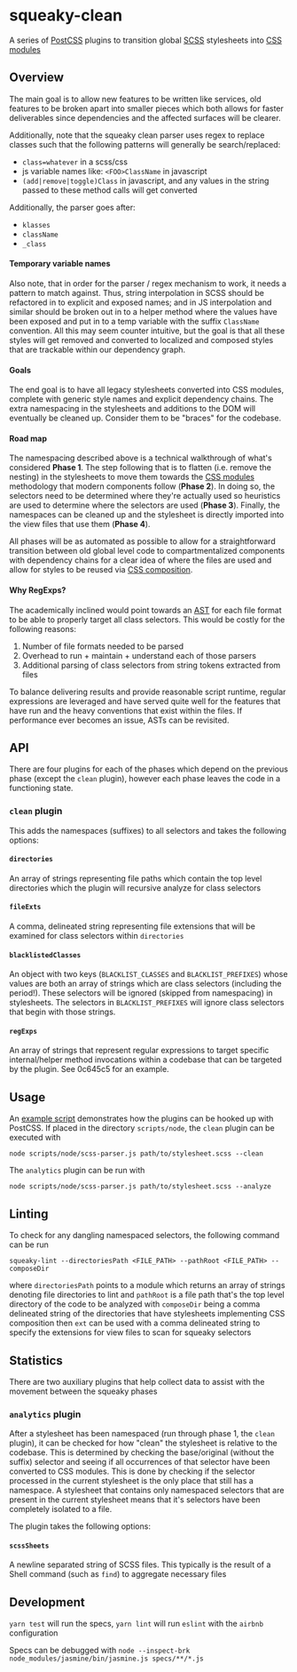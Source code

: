 # squeaky-clean
A series of [PostCSS](https://github.com/postcss/postcss) plugins to transition global [SCSS](http://sass-lang.com/) stylesheets into [CSS modules](https://github.com/css-modules/css-modules)

## Overview
The main goal is to allow new features to be written like services, old features to be broken apart into smaller pieces which
both allows for faster deliverables since dependencies and the affected surfaces will be clearer.

Additionally, note that the squeaky clean parser uses regex to replace classes such that the following patterns will generally be search/replaced:

* `class=whatever` in a scss/css
* js variable names like: `<FOO>ClassName` in javascript
* `(add|remove|toggle)Class` in javascript, and any values in the string passed to these method calls will get converted

Additionally, the parser goes after:

* `klasses`
* `className`
* `_class`

#### Temporary variable names
Also note, that in order for the parser / regex mechanism to work, it needs a pattern to match against. Thus, string interpolation in SCSS should be refactored in to explicit and exposed names; and in JS interpolation and similar should be broken out in to a helper method where the values have been exposed and put in to a temp variable with the suffix `ClassName` convention. All this may seem counter intuitive, but the goal is that all these styles will get removed and converted to localized and composed styles that are trackable within our dependency graph.

#### Goals
The end goal is to have all legacy stylesheets converted into CSS modules, complete with generic style names and explicit
dependency chains. The extra namespacing in the stylesheets and additions to the DOM will eventually be cleaned up. Consider
them to be "braces" for the codebase.

#### Road map
The namespacing described above is a technical walkthrough of what's considered **Phase 1**. The step following that is to
flatten (i.e. remove the nesting) in the stylesheets to move them towards the [CSS modules](https://github.com/css-modules/css-modules) methodology that modern components follow (**Phase 2**). In doing so, the selectors need to be determined
where they're actually used so heuristics are used to determine where the selectors are used (**Phase 3**). Finally, the
namespaces can be cleaned up and the stylesheet is directly imported into the view files that use them (**Phase 4**).

All phases will be as automated as possible to allow for a straightforward transition between old global
level code to compartmentalized components with dependency chains for a clear idea of where the files are used and allow for
styles to be reused via [CSS composition](https://github.com/css-modules/css-modules#composition).

#### Why RegExps?

The academically inclined would point towards an [AST](https://en.wikipedia.org/wiki/Abstract_syntax_tree) for each file format to be able to properly target all class selectors. This would be costly for the following reasons:

1. Number of file formats needed to be parsed
1. Overhead to run + maintain + understand each of those parsers
1. Additional parsing of class selectors from string tokens extracted from files

To balance delivering results and provide reasonable script runtime, regular expressions are leveraged and have served quite well for the features that have run and the heavy conventions that exist within the files. If performance ever becomes an issue, ASTs can be revisited.

## API

There are four plugins for each of the phases which depend on the previous phase (except the `clean` plugin), however each phase leaves the code in a functioning state.

### `clean` plugin

This adds the namespaces (suffixes) to all selectors and takes the following options:

#### `directories`

An array of strings representing file paths which contain the top level directories which the plugin will recursive analyze for class selectors

#### `fileExts`

A comma, delineated string representing file extensions that will be examined for class selectors within `directories`

#### `blacklistedClasses`

An object with two keys (`BLACKLIST_CLASSES` and `BLACKLIST_PREFIXES`) whose values are both an array of strings which are class selectors (including the period!).
These selectors will be ignored (skipped from namespacing) in stylesheets. The selectors in `BLACKLIST_PREFIXES` will ignore class selectors that begin with those strings.

#### `regExps`

An array of strings that represent regular expressions to target specific internal/helper method invocations within a codebase that can be targeted by
the plugin. See 0c645c5 for an example.

## Usage

An [example script](./examples/scss-parser.js) demonstrates how the plugins can be hooked up with PostCSS. If placed in the directory `scripts/node`, the `clean` plugin can be executed with

`node scripts/node/scss-parser.js path/to/stylesheet.scss --clean`

The `analytics` plugin can be run with

`node scripts/node/scss-parser.js path/to/stylesheet.scss --analyze`

## Linting

To check for any dangling namespaced selectors, the following command can be run

`squeaky-lint --directoriesPath <FILE_PATH> --pathRoot <FILE_PATH> --composeDir`

where `directoriesPath` points to a module which returns an array of strings denoting file directories to lint
and `pathRoot` is a file path that's the top level directory of the code to be analyzed
with `composeDir` being a comma delineated string of the directories that have stylesheets implementing CSS composition
then `ext` can be used with a comma delineated string to specify the extensions for view files to scan for squeaky selectors

## Statistics

There are two auxiliary plugins that help collect data to assist with the movement between the squeaky phases

### `analytics` plugin

After a stylesheet has been namespaced (run through phase 1, the `clean` plugin), it can be checked for how "clean" the stylesheet is relative to the codebase.
This is determined by checking the base/original (without the suffix) selector and seeing if all occurrences of that selector have been converted
to CSS modules. This is done by checking if the selector processed in the current stylesheet is the only place that still has a namespace. A stylesheet that contains
only namespaced selectors that are present in the current stylesheet means that it's selectors have been completely isolated to a file.

The plugin takes the following options:

#### `scssSheets`

A newline separated string of SCSS files. This typically is the result of a Shell command (such as `find`) to aggregate necessary files

## Development

`yarn test` will run the specs, `yarn lint` will run `eslint` with the `airbnb` configuration

Specs can be debugged with `node --inspect-brk node_modules/jasmine/bin/jasmine.js specs/**/*.js`
